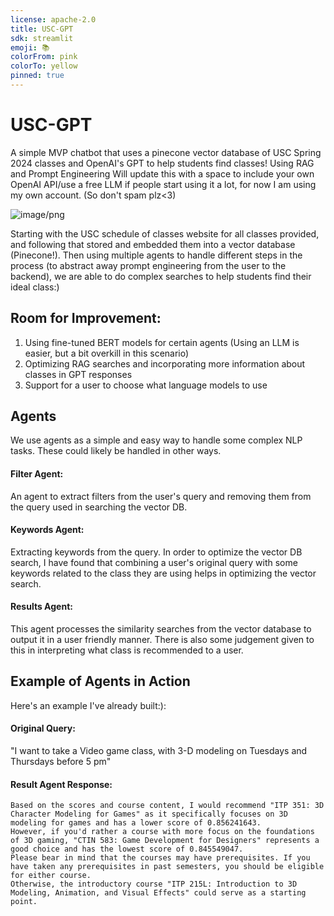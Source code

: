 ```yaml
---
license: apache-2.0
title: USC-GPT
sdk: streamlit
emoji: 📚
colorFrom: pink
colorTo: yellow
pinned: true
---
```

# USC-GPT
A simple MVP chatbot that uses a pinecone vector database of USC Spring 2024 classes and OpenAI's GPT to help students find classes! Using RAG and Prompt Engineering
Will update this with a space to include your own OpenAI API/use a free LLM if people start using it a lot, for now I am using my own account. (So don't spam plz<3)

![image/png](https://cdn-uploads.huggingface.co/production/uploads/63cc674af488db9bb3ca3bd5/c5ySQCW9C2rIq1Rol-Pp2.png)

Starting with the USC schedule of classes website for all classes provided, and following that stored and embedded them into a vector database (Pinecone!).
Then using multiple agents to handle different steps in the process (to abstract away prompt engineering from the user to the backend), we are able to do complex searches to help students find their ideal class:)

## Room for Improvement:
1. Using fine-tuned BERT models for certain agents (Using an LLM is easier, but a bit overkill in this scenario)
2. Optimizing RAG searches and incorporating more information about classes in GPT responses
3. Support for a user to choose what language models to use

## Agents
We use agents as a simple and easy way to handle some complex NLP tasks. These could likely be handled in other ways.
#### Filter Agent:
An agent to extract filters from the user's query and removing them from the query used in searching the vector DB.

#### Keywords Agent:
Extracting keywords from the query. In order to optimize the vector DB search, I have found that combining a user's original query with some keywords related to the class they are using helps in optimizing the vector search.

#### Results Agent:
This agent processes the similarity searches from the vector database to output it in a user friendly manner. There is also some judgement given to this in interpreting what class is recommended to a user.


## Example of Agents in Action
Here's an example I've already built:):

#### Original Query:
"I want to take a Video game class, with 3-D modeling on Tuesdays and Thursdays before 5 pm"

#### Result Agent Response:
```
Based on the scores and course content, I would recommend "ITP 351: 3D Character Modeling for Games" as it specifically focuses on 3D modeling for games and has a lower score of 0.856241643. 
However, if you'd rather a course with more focus on the foundations of 3D gaming, "CTIN 583: Game Development for Designers" represents a good choice and has the lowest score of 0.845549047. 
Please bear in mind that the courses may have prerequisites. If you have taken any prerequisites in past semesters, you should be eligible for either course. 
Otherwise, the introductory course "ITP 215L: Introduction to 3D Modeling, Animation, and Visual Effects" could serve as a starting point.
```
